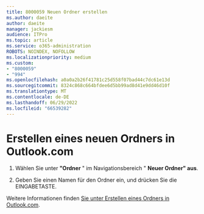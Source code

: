 ```yaml
---
title: 8000059 Neuen Ordner erstellen
ms.author: daeite
author: daeite
manager: jackiesm
audience: ITPro
ms.topic: article
ms.service: o365-administration
ROBOTS: NOINDEX, NOFOLLOW
ms.localizationpriority: medium
ms.custom:
- "8000059"
- "994"
ms.openlocfilehash: a0a0a2b26f41781c25d558f07bad44c7dc61e13d
ms.sourcegitcommit: 8324c868c664bfdee6d5bb99ad8d41e9dd46d10f
ms.translationtype: MT
ms.contentlocale: de-DE
ms.lasthandoff: 06/29/2022
ms.locfileid: "66539282"
---
```

# <a name="create-a-new-folder-in-outlookcom"></a>Erstellen eines neuen Ordners in Outlook.com

1. Wählen Sie unter **"Ordner** " im Navigationsbereich " **Neuer Ordner" aus**.

2. Geben Sie einen Namen für den Ordner ein, und drücken Sie die EINGABETASTE.

Weitere Informationen finden [Sie unter Erstellen eines Ordners in Outlook.com](https://support.microsoft.com/office/working-with-message-folders-in-outlook-com-6bb0723a-f39f-4a8d-bb3f-fab5dcc2510a).
  